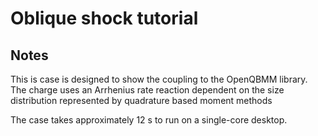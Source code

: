 # Oblique shock tutorial

## Notes

This is case is designed to show the coupling to the OpenQBMM library. The charge uses an Arrhenius rate reaction dependent on the size distribution represented by quadrature based moment methods

The case takes approximately 12 s to run on a single-core desktop.


